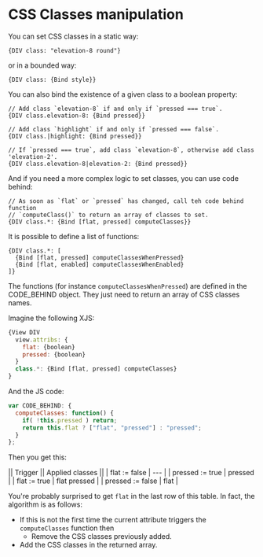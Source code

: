 # CSS Classes manipulation

You can set CSS classes in a static way:
```
{DIV class: "elevation-8 round"}
```

or in a bounded way:
```
{DIV class: {Bind style}}
```

You can also bind the existence of a given class to a boolean property:
```
// Add class `elevation-8` if and only if `pressed === true`.
{DIV class.elevation-8: {Bind pressed}}
```
```
// Add class `highlight` if and only if `pressed === false`.
{DIV class.|highlight: {Bind pressed}}
```
```
// If `pressed === true`, add class `elevation-8`, otherwise add class 'elevation-2'.
{DIV class.elevation-8|elevation-2: {Bind pressed}}
```

And if you need a more complex logic to set classes, you can use code behind:
```
// As soon as `flat` or `pressed` has changed, call teh code behind function
// `computeClass()` to return an array of classes to set.
{DIV class.*: {Bind [flat, pressed] computeClasses}}
```

It is possible to define a list of functions:
```
{DIV class.*: [
  {Bind [flat, pressed] computeClassesWhenPressed}
  {Bind [flat, enabled] computeClassesWhenEnabled}
]}
```

The functions (for instance `computeClassesWhenPressed`) are defined in the CODE_BEHIND object.
They just need to return an array of CSS classes names.

Imagine the following XJS:
```js
{View DIV
  view.attribs: {
    flat: {boolean}
    pressed: {boolean}
  }
  class.*: {Bind [flat, pressed] computeClasses}
}
```
And the JS code:
```js
var CODE_BEHIND: {
  computeClasses: function() {
    if( !this.pressed ) return;
    return this.flat ? ["flat", "pressed"] : "pressed";
  }
};
```

Then you get this:

|| Trigger || Applied classes ||
| flat := false | --- |
| pressed := true | pressed |
| flat := true | flat pressed |
| pressed := false | flat |

You're probably surprised to get `flat` in the last row of this table.
In fact, the algorithm is as follows:
* If this is not the first time the current attribute triggers the `computeClasses` function  then
  * Remove the CSS classes previously added.
* Add the CSS classes in the returned array.
 
